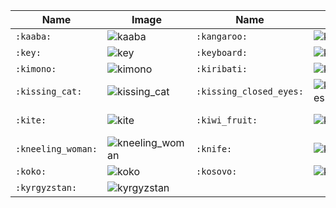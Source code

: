 | Name | Image | Name | Image | Name | Image | Name | Image |
| --- | --- | --- | --- | --- | --- | --- | --- |
| `:kaaba:` | ![kaaba](https://github.githubassets.com/images/icons/emoji/unicode/1f54b.png?v8) | `:kangaroo:` | ![kangaroo](https://github.githubassets.com/images/icons/emoji/unicode/1f998.png?v8) | `:kazakhstan:` | ![kazakhstan](https://github.githubassets.com/images/icons/emoji/unicode/1f1f0-1f1ff.png?v8) | `:kenya:` | ![kenya](https://github.githubassets.com/images/icons/emoji/unicode/1f1f0-1f1ea.png?v8) |
| `:key:` | ![key](https://github.githubassets.com/images/icons/emoji/unicode/1f511.png?v8) | `:keyboard:` | ![keyboard](https://github.githubassets.com/images/icons/emoji/unicode/2328.png?v8) | `:keycap_ten:` | ![keycap_ten](https://github.githubassets.com/images/icons/emoji/unicode/1f51f.png?v8) | `:kick_scooter:` | ![kick_scooter](https://github.githubassets.com/images/icons/emoji/unicode/1f6f4.png?v8) |
| `:kimono:` | ![kimono](https://github.githubassets.com/images/icons/emoji/unicode/1f458.png?v8) | `:kiribati:` | ![kiribati](https://github.githubassets.com/images/icons/emoji/unicode/1f1f0-1f1ee.png?v8) | `:kiss:` | ![kiss](https://github.githubassets.com/images/icons/emoji/unicode/1f48b.png?v8) | `:kissing:` | ![kissing](https://github.githubassets.com/images/icons/emoji/unicode/1f617.png?v8) |
| `:kissing_cat:` | ![kissing_cat](https://github.githubassets.com/images/icons/emoji/unicode/1f63d.png?v8) | `:kissing_closed_eyes:` | ![kissing_closed_eyes](https://github.githubassets.com/images/icons/emoji/unicode/1f61a.png?v8) | `:kissing_heart:` | ![kissing_heart](https://github.githubassets.com/images/icons/emoji/unicode/1f618.png?v8) | `:kissing_smiling_eyes:` | ![kissing_smiling_eyes](https://github.githubassets.com/images/icons/emoji/unicode/1f619.png?v8) |
| `:kite:` | ![kite](https://github.githubassets.com/images/icons/emoji/unicode/1fa81.png?v8) | `:kiwi_fruit:` | ![kiwi_fruit](https://github.githubassets.com/images/icons/emoji/unicode/1f95d.png?v8) | `:kneeling_man:` | ![kneeling_man](https://github.githubassets.com/images/icons/emoji/unicode/1f9ce-2642.png?v8) | `:kneeling_person:` | ![kneeling_person](https://github.githubassets.com/images/icons/emoji/unicode/1f9ce.png?v8) |
| `:kneeling_woman:` | ![kneeling_woman](https://github.githubassets.com/images/icons/emoji/unicode/1f9ce-2640.png?v8) | `:knife:` | ![knife](https://github.githubassets.com/images/icons/emoji/unicode/1f52a.png?v8) | `:knot:` | ![knot](https://github.githubassets.com/images/icons/emoji/unicode/1faa2.png?v8) | `:koala:` | ![koala](https://github.githubassets.com/images/icons/emoji/unicode/1f428.png?v8) |
| `:koko:` | ![koko](https://github.githubassets.com/images/icons/emoji/unicode/1f201.png?v8) | `:kosovo:` | ![kosovo](https://github.githubassets.com/images/icons/emoji/unicode/1f1fd-1f1f0.png?v8) | `:kr:` | ![kr](https://github.githubassets.com/images/icons/emoji/unicode/1f1f0-1f1f7.png?v8) | `:kuwait:` | ![kuwait](https://github.githubassets.com/images/icons/emoji/unicode/1f1f0-1f1fc.png?v8) |
| `:kyrgyzstan:` | ![kyrgyzstan](https://github.githubassets.com/images/icons/emoji/unicode/1f1f0-1f1ec.png?v8) |  |  |  |  |  |  |
